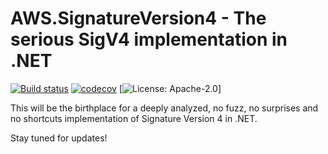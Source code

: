 # AWS.SignatureVersion4 - The serious SigV4 implementation in .NET

[![Build status](https://ci.appveyor.com/api/projects/status/bh71gd22ogf2ogvl/branch/master?svg=true)](https://ci.appveyor.com/project/FantasticFiasco/aws-signature-version-4)
[![codecov](https://codecov.io/gh/FantasticFiasco/aws-signature-version-4/branch/master/graph/badge.svg)](https://codecov.io/gh/FantasticFiasco/aws-signature-version-4)
[![License: Apache-2.0](https://img.shields.io/badge/license-Apache--2.0-blue.svg)]

This will be the birthplace for a deeply analyzed, no fuzz, no surprises and no shortcuts implementation of Signature Version 4 in .NET.

Stay tuned for updates!
